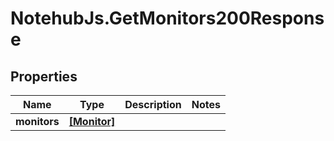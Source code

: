 # NotehubJs.GetMonitors200Response

## Properties

| Name         | Type                        | Description | Notes |
| ------------ | --------------------------- | ----------- | ----- |
| **monitors** | [**[Monitor]**](Monitor.md) |             |
